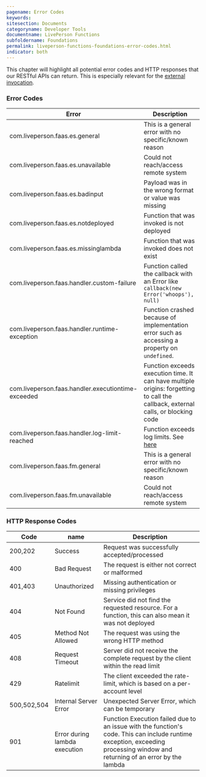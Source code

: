 ```yaml
---
pagename: Error Codes
keywords:
sitesection: Documents
categoryname: Developer Tools
documentname: LivePerson Functions
subfoldername: Foundations
permalink: liveperson-functions-foundations-error-codes.html
indicator: both
---
```


This chapter will highlight all potential error codes and HTTP responses that our RESTful APIs can return. This is especially relevant for the [external invocation](liveperson-functions-foundations-external-invocation.html).

### Error Codes

| Error                                                | Description                                                                                                     |
|------------------------------------------------------|-----------------------------------------------------------------------------------------------------------------|
| com.liveperson.faas.es.general                     | This is a general error with no specific/known reason                                                           |
| com.liveperson.faas.es.unavailable                 | Could not reach/access remote system                                                                            |
| com.liveperson.faas.es.badinput                    | Payload was in the wrong format or value was missing                                                            |
| com.liveperson.faas.es.notdeployed                 | Function that was invoked is not deployed                                                                       |
| com.liveperson.faas.es.missinglambda               | Function that was invoked does not exist                                                                        |
| com.liveperson.faas.handler.custom-failure         | Function called the callback with an Error like `callback(new Error('whoops'), null)`                           |
| com.liveperson.faas.handler.runtime-exception      | Function crashed because of implementation error such as accessing a property on `undefined`.                   |
| com.liveperson.faas.handler.executiontime-exceeded | Function exceeds execution time. It can have multiple origins: forgetting to call the callback, external calls, or blocking code|
| com.liveperson.faas.handler.log-limit-reached      | Function exceeds log limits. See [here](liveperson-functions-getting-started-monitoring.html#limitations)       |
| com.liveperson.faas.fm.general                     | This is a general error with no specific/known reason                                                           |
| com.liveperson.faas.fm.unavailable                 | Could not reach/access remote system                                                                            |

### HTTP Response Codes

| Code          | name                                  | Description                                                                                        |
|---------------|---------------------------------------|----------------------------------------------------------------------------------------------------|
| 200,202       |   Success                             | Request was successfully accepted/processed                                                        |
| 400           |   Bad Request                         | The request is either not correct or malformed                                                     |
| 401,403       |   Unauthorized                        | Missing authentication or missing privileges                                                       |
| 404           |   Not Found                           | Service did not find the requested resource. For a function, this can also mean it was not deployed|
| 405           |   Method Not Allowed                  | The request was using the wrong HTTP method                                                        |
| 408           |   Request Timeout                     | Server did not receive the complete request by the client within the read limit                    |
| 429           |   Ratelimit                           | The client exceeded the rate-limit, which is based on a per-account level                          |
| 500,502,504   |   Internal Server Error               | Unexpected Server Error, which can be temporary                                                    |
| 901           |   Error during lambda execution       | Function Execution failed due to an issue with the function's code. This can include runtime exception, exceeding processing window and returning of an error by the lambda|

